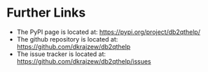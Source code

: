 Further Links
=============

* The PyPI page is located at: <https://pypi.org/project/db2qthelp/>
* The github repository is located at: <https://github.com/dkrajzew/db2qthelp>
* The issue tracker is located at: <https://github.com/dkrajzew/db2qthelp/issues>

